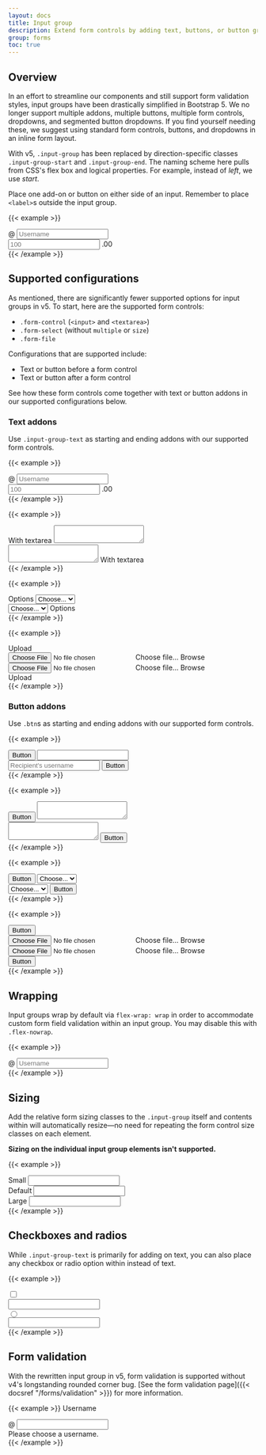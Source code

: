 ```yaml
---
layout: docs
title: Input group
description: Extend form controls by adding text, buttons, or button groups on either side of textual inputs, custom selects, and custom file inputs.
group: forms
toc: true
---
```


## Overview

In an effort to streamline our components and still support form validation styles, input groups have been drastically simplified in Bootstrap 5. We no longer support multiple addons, multiple buttons, multiple form controls, dropdowns, and segmented button dropdowns. If you find yourself needing these, we suggest using standard form controls, buttons, and dropdowns in an inline form layout.

With v5, `.input-group` has been replaced by direction-specific classes `.input-group-start` and `.input-group-end`. The naming scheme here pulls from CSS's flex box and logical properties. For example, instead of _left_, we use _start_.

Place one add-on or button on either side of an input. Remember to place `<label>`s outside the input group.

{{< example >}}
<div class="input-group-start mb-3">
  <span class="input-group-text" id="inputGroupStart01">@</span>
  <input type="text" class="form-control" placeholder="Username" aria-label="Username" aria-describedby="inputGroupStart01">
</div>

<div class="input-group-end">
  <input type="text" class="form-control" placeholder="100" aria-label="Amount" aria-describedby="inputGroupEnd01">
  <span class="input-group-text" id="inputGroupEnd01">.00</span>
</div>
{{< /example >}}

## Supported configurations

As mentioned, there are significantly fewer supported options for input groups in v5. To start, here are the supported form controls:

- `.form-control` (`<input>` and `<textarea>`)
- `.form-select` (without `multiple` or `size`)
- `.form-file`

Configurations that are supported include:

- Text or button before a form control
- Text or button after a form control

See how these form controls come together with text or button addons in our supported configurations below.

### Text addons

Use `.input-group-text` as starting and ending addons with our supported form controls.

{{< example >}}
<div class="input-group-start mb-3">
  <span class="input-group-text" id="inputGroupStart02">@</span>
  <input type="text" class="form-control" placeholder="Username" aria-label="Username" aria-describedby="inputGroupStart02">
</div>

<div class="input-group-end">
  <input type="text" class="form-control" placeholder="100" aria-label="Amount" aria-describedby="inputGroupEnd02">
  <span class="input-group-text" id="inputGroupEnd02">.00</span>
</div>
{{< /example >}}

{{< example >}}
<div class="input-group-start mb-3">
  <span class="input-group-text">With textarea</span>
  <textarea class="form-control" aria-label="With textarea"></textarea>
</div>

<div class="input-group-end">
  <textarea class="form-control" aria-label="With textarea"></textarea>
  <span class="input-group-text">With textarea</span>
</div>
{{< /example >}}

{{< example >}}
<div class="input-group-start mb-3">
  <label class="input-group-text" for="inputGroupSelect01">Options</label>
  <select class="form-select" id="inputGroupSelect01">
    <option selected>Choose...</option>
    <option value="1">One</option>
    <option value="2">Two</option>
    <option value="3">Three</option>
  </select>
</div>

<div class="input-group-end">
  <select class="form-select" id="inputGroupSelect02">
    <option selected>Choose...</option>
    <option value="1">One</option>
    <option value="2">Two</option>
    <option value="3">Three</option>
  </select>
  <label class="input-group-text" for="inputGroupSelect02">Options</label>
</div>
{{< /example >}}

{{< example >}}
<div class="input-group-start mb-3">
  <span class="input-group-text" id="inputGroupFileAddon01">Upload</span>
  <div class="form-file">
    <input type="file" class="form-file-input" id="inputGroupFile01" aria-describedby="inputGroupFileAddon01">
    <label class="form-file-label" for="inputGroupFile01">
      <span class="form-file-text">Choose file...</span>
      <span class="form-file-button">Browse</span>
    </label>
  </div>
</div>

<div class="input-group-end">
  <div class="form-file">
    <input type="file" class="form-file-input" id="inputGroupFile02">
    <label class="form-file-label" for="inputGroupFile02" aria-describedby="inputGroupFileAddon02">
      <span class="form-file-text">Choose file...</span>
      <span class="form-file-button">Browse</span>
    </label>
  </div>
  <span class="input-group-text" id="inputGroupFileAddon02">Upload</span>
</div>
{{< /example >}}

### Button addons

Use `.btn`s as starting and ending addons with our supported form controls.

{{< example >}}
<div class="input-group-start mb-3">
  <button class="btn btn-outline-secondary" type="button" id="buttonAddon01">Button</button>
  <input type="text" class="form-control" placeholder="" aria-label="Example text with button addon" aria-describedby="buttonAddon01">
</div>

<div class="input-group-end">
  <input type="text" class="form-control" placeholder="Recipient's username" aria-label="Recipient's username" aria-describedby="buttonAddon02">
  <button class="btn btn-outline-secondary" type="button" id="buttonAddon02">Button</button>
</div>
{{< /example >}}

{{< example >}}
<div class="input-group-start mb-3">
  <button class="btn btn-outline-secondary" type="button" id="buttonAddon03">Button</button>
  <textarea class="form-control" aria-label="With textarea" aria-describedby="buttonAddon03"></textarea>
</div>

<div class="input-group-end">
  <textarea class="form-control" aria-label="With textarea" aria-describedby="buttonAddon04"></textarea>
  <button class="btn btn-outline-secondary" type="button" id="buttonAddon04">Button</button>
</div>
{{< /example >}}

{{< example >}}
<div class="input-group-start mb-3">
  <button class="btn btn-outline-secondary" type="button" id="buttonAddon05">Button</button>
  <select class="form-select" id="inputGroupSelect03" aria-label="Example select with button addon" aria-describedby="buttonAddon05">
    <option selected>Choose...</option>
    <option value="1">One</option>
    <option value="2">Two</option>
    <option value="3">Three</option>
  </select>
</div>

<div class="input-group-end">
  <select class="form-select" id="inputGroupSelect04" aria-label="Example select with button addon" aria-describedby="buttonAddon06">
    <option selected>Choose...</option>
    <option value="1">One</option>
    <option value="2">Two</option>
    <option value="3">Three</option>
  </select>
  <button class="btn btn-outline-secondary" type="button" id="buttonAddon06">Button</button>
</div>
{{< /example >}}

{{< example >}}
<div class="input-group-start mb-3">
  <button class="btn btn-outline-secondary" type="button" id="buttonAddon07">Button</button>
  <div class="form-file">
    <input type="file" class="form-file-input" id="inputGroupFile03" aria-describedby="buttonAddon07">
    <label class="form-file-label" for="inputGroupFile03">
      <span class="form-file-text">Choose file...</span>
      <span class="form-file-button">Browse</span>
    </label>
  </div>
</div>

<div class="input-group-end">
  <div class="form-file">
    <input type="file" class="form-file-input" id="inputGroupFile04" aria-describedby="buttonAddon08">
    <label class="form-file-label" for="inputGroupFile04">
      <span class="form-file-text">Choose file...</span>
      <span class="form-file-button">Browse</span>
    </label>
  </div>
  <button class="btn btn-outline-secondary" type="button" id="buttonAddon08">Button</button>
</div>
{{< /example >}}

## Wrapping

Input groups wrap by default via `flex-wrap: wrap` in order to accommodate custom form field validation within an input group. You may disable this with `.flex-nowrap`.

{{< example >}}
<div class="input-group-start flex-nowrap">
  <span class="input-group-text" id="addon-wrapping">@</span>
  <input type="text" class="form-control" placeholder="Username" aria-label="Username" aria-describedby="addon-wrapping">
</div>
{{< /example >}}

## Sizing

Add the relative form sizing classes to the `.input-group` itself and contents within will automatically resize—no need for repeating the form control size classes on each element.

**Sizing on the individual input group elements isn't supported.**

{{< example >}}
<div class="input-group-start input-group-sm mb-3">
  <span class="input-group-text" id="inputGroup-sizing-sm">Small</span>
  <input type="text" class="form-control" aria-label="Sizing example input" aria-describedby="inputGroup-sizing-sm">
</div>

<div class="input-group-start mb-3">
  <span class="input-group-text" id="inputGroup-sizing-default">Default</span>
  <input type="text" class="form-control" aria-label="Sizing example input" aria-describedby="inputGroup-sizing-default">
</div>

<div class="input-group-start input-group-lg">
  <span class="input-group-text" id="inputGroup-sizing-lg">Large</span>
  <input type="text" class="form-control" aria-label="Sizing example input" aria-describedby="inputGroup-sizing-lg">
</div>
{{< /example >}}

## Checkboxes and radios

While `.input-group-text` is primarily for adding on text, you can also place any checkbox or radio option within instead of text.

{{< example >}}
<div class="input-group-start mb-3">
  <div class="input-group-text">
    <input class="form-check-input" type="checkbox" value="" aria-label="Checkbox for following text input">
  </div>
  <input type="text" class="form-control" aria-label="Text input with checkbox">
</div>

<div class="input-group-start">
  <div class="input-group-text">
    <input class="form-check-input" type="radio" value="" aria-label="Radio button for following text input">
  </div>
  <input type="text" class="form-control" aria-label="Text input with radio button">
</div>
{{< /example >}}

## Form validation

With the rewritten input group in v5, form validation is supported without v4's longstanding rounded corner bug. [See the form validation page]({{< docsref "/forms/validation" >}}) for more information.

{{< example >}}
<label for="validationCustomUsername" class="form-label">Username</label>
<div class="input-group-start">
  <span class="input-group-text" id="inputGroupPrepend">@</span>
  <input type="text" class="form-control is-invalid" id="validationCustomUsername" aria-describedby="inputGroupPrepend" required>
  <div class="invalid-feedback">
    Please choose a username.
  </div>
</div>
{{< /example >}}
